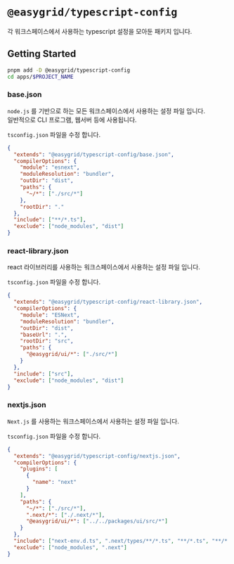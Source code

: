 # `@easygrid/typescript-config`

각 워크스페이스에서 사용하는 typescript 설정을 모아둔 패키지 입니다.

## Getting Started

```bash
pnpm add -D @easygrid/typescript-config
cd apps/$PROJECT_NAME
```

### base.json

`node.js` 를 기반으로 하는 모든 워크스페이스에서 사용하는 설정 파일 입니다.  
일반적으로 CLI 프로그램, 웹서버 등에 사용됩니다.

`tsconfig.json` 파일을 수정 합니다.

```json
{
  "extends": "@easygrid/typescript-config/base.json",
  "compilerOptions": {
    "module": "esnext",
    "moduleResolution": "bundler",
    "outDir": "dist",
    "paths": {
      "~/*": ["./src/*"]
    },
    "rootDir": "."
  },
  "include": ["**/*.ts"],
  "exclude": ["node_modules", "dist"]
}
```

### react-library.json

react 라이브러리를 사용하는 워크스페이스에서 사용하는 설정 파일 입니다.

`tsconfig.json` 파일을 수정 합니다.

```json
{
  "extends": "@easygrid/typescript-config/react-library.json",
  "compilerOptions": {
    "module": "ESNext",
    "moduleResolution": "bundler",
    "outDir": "dist",
    "baseUrl": ".",
    "rootDir": "src",
    "paths": {
      "@easygrid/ui/*": ["./src/*"]
    }
  },
  "include": ["src"],
  "exclude": ["node_modules", "dist"]
}
```

### nextjs.json

`Next.js` 를 사용하는 워크스페이스에서 사용하는 설정 파일 입니다.

`tsconfig.json` 파일을 수정 합니다.

```json
{
  "extends": "@easygrid/typescript-config/nextjs.json",
  "compilerOptions": {
    "plugins": [
      {
        "name": "next"
      }
    ],
    "paths": {
      "~/*": ["./src/*"],
      ".next/*": ["./.next/*"],
      "@easygrid/ui/*": ["../../packages/ui/src/*"]
    }
  },
  "include": ["next-env.d.ts", ".next/types/**/*.ts", "**/*.ts", "**/*.tsx", ".next/types/**/*.ts"],
  "exclude": ["node_modules", ".next"]
}

```